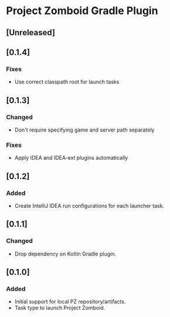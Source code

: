 # Project Zomboid Gradle Plugin

## [Unreleased]

## [0.1.4]
### Fixes
- Use correct classpath root for launch tasks

## [0.1.3]
### Changed
- Don't require specifying game and server path separately

### Fixes
- Apply IDEA and IDEA-ext plugins automatically

## [0.1.2]
### Added
- Create IntelliJ IDEA run configurations for each launcher task.

## [0.1.1]
### Changed
- Drop dependency on Kotlin Gradle plugin.

## [0.1.0]
### Added
- Initial support for local PZ repository/artifacts.
- Task type to launch Project Zomboid.